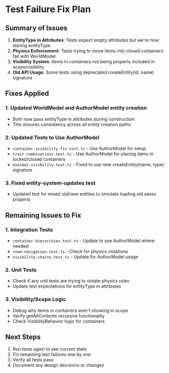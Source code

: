 # Test Failure Fix Plan

## Summary of Issues

1. **EntityType in Attributes**: Tests expect empty attributes but we're now storing entityType
2. **Physics Enforcement**: Tests trying to move items into closed containers fail with WorldModel
3. **Visibility System**: Items in containers not being properly included in scope/visibility
4. **Old API Usage**: Some tests using deprecated createEntity(id, name) signature

## Fixes Applied

### 1. Updated WorldModel and AuthorModel entity creation
- Both now pass entityType in attributes during construction
- This ensures consistency across all entity creation paths

### 2. Updated Tests to Use AuthorModel
- `container-visibility-fix.test.ts` - Use AuthorModel for setup
- `trait-combinations.test.ts` - Use AuthorModel for placing items in locked/closed containers
- `minimal-visibility.test.ts` - Fixed to use new createEntity(name, type) signature

### 3. Fixed entity-system-updates test
- Updated test for mixed old/new entities to simulate loading old saves properly

## Remaining Issues to Fix

### 1. Integration Tests
- `container-hierarchies.test.ts` - Update to use AuthorModel where needed
- `room-navigation.test.ts` - Check for physics violations
- `visibility-chains.test.ts` - Update for AuthorModel usage

### 2. Unit Tests  
- Check if any unit tests are trying to violate physics rules
- Update test expectations for entityType in attributes

### 3. Visibility/Scope Logic
- Debug why items in containers aren't showing in scope
- Verify getAllContents recursive functionality
- Check VisibilityBehavior logic for containers

## Next Steps

1. Run tests again to see current state
2. Fix remaining test failures one by one
3. Verify all tests pass
4. Document any design decisions or changes
